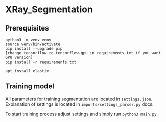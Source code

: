# XRay_Segmentation

## Prerequisites
```
python3 -m venv venv
source venv/bin/activate
pip install --upgrade pip
[change tensorflow to tensorflow-gpu in requirements.txt if you want GPU version]
pip install -r requirements.txt

apt install elastix
```

## Training model

All parameters for training segmentation are located in `settings.json`.
Explanation of settings is located in `imports/settings_parser.py` docs.

To start training process adjust settings and simply run `python3 main.py`